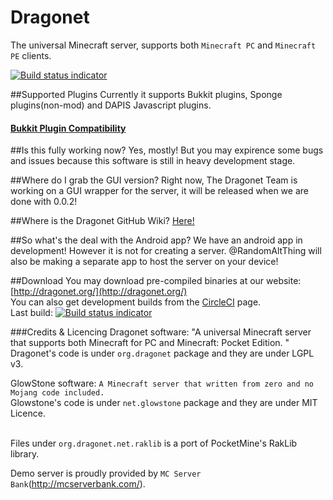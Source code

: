Dragonet
========

The universal Minecraft server, supports both `Minecraft PC` and `Minecraft PE` clients.  

[![Build status indicator](https://circleci.com/gh/DragonetMC/Dragonet/tree/master.svg?style=badge)](https://circleci.com/gh/DragonetMC/Dragonet/tree/master)  

##Supported Plugins
Currently it supports Bukkit plugins, Sponge plugins(non-mod) and DAPIS Javascript plugins. 

#### [Bukkit Plugin Compatibility](https://github.com/GlowstoneMC/Glowstone/wiki/Plugin-Compatibility)

##Is this fully working now?
Yes, mostly! But you may expirence some bugs and issues because this software is still in heavy development stage. 

##Where do I grab the GUI version?
Right now, The Dragonet Team is working on a GUI wrapper for the server, it will be released when we are done with 0.0.2!

##Where is the Dragonet GitHub Wiki?
[Here!](https://github.com/TheMCPEGamer/Dragonet/wiki)<br>

##So what's the deal with the Android app?
We have an android app in development! However it is not for creating a server. @RandomAltThing will also be making a separate app to host the server on your device!

##Download
You may download pre-compiled binaries at our website:
[http://dragonet.org/](http://dragonet.org/)<br>
You can also get development builds from the [CircleCI](https://circleci.com/gh/DragonetMC/Dragonet/tree/master) page.  
Last build: [![Build status indicator](https://circleci.com/gh/DragonetMC/Dragonet/tree/master.svg?style=svg)](https://circleci.com/gh/DragonetMC/Dragonet/tree/master)

###Credits & Licencing
Dragonet software: "A universal Minecraft server that supports both Minecraft for PC and Minecraft: Pocket Edition. "<br>
Dragonet's code is under `org.dragonet` package and they are under LGPL v3. <br>

GlowStone software: `A Minecraft server that written from zero and no Mojang code included. `<br>
Glowstone's code is under `net.glowstone` package and they are under MIT Licence. <br><br>

Files under `org.dragonet.net.raklib` is a port of PocketMine's RakLib library. <br />

Demo server is proudly provided by `MC Server Bank`(http://mcserverbank.com/). <br>
